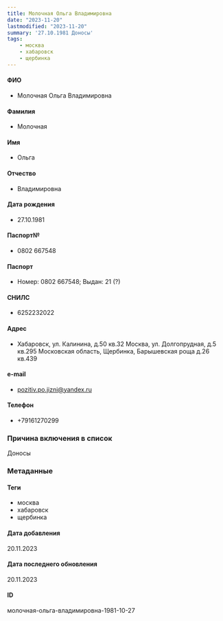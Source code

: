 ```yaml
---
title: Молочная Ольга Владимировна
date: "2023-11-20"
lastmodified: "2023-11-20"
summary: '27.10.1981 Доносы'
tags: 
    - москва
    - хабаровск
    - щербинка
---
```

<!--# pp2-->
<!--## Фигурант-->
<!--### Личные данные-->
#### ФИО
- Молочная Ольга Владимировна
#### Фамилия
- Молочная
#### Имя
- Ольга
#### Отчество
- Владимировна
#### Дата рождения
- 27.10.1981
#### Паспорт№
- 0802 667548
#### Паспорт
- Номер: 0802 667548; Выдан: 21 (?)
#### СНИЛС
- 6252232022
#### Адрес
- Хабаровск, ул. Калинина, д.50 кв.32 Москва, ул. Долгопрудная, д.5 кв.295 Московская область, Щербинка, Барышевская роща д.26 кв.439
#### e-mail
- pozitiv.po.jizni@yandex.ru
#### Телефон
- +79161270299
### Причина включения в список
Доносы
### Метаданные
#### Теги
- москва
- хабаровск
- щербинка
#### Дата добавления
20.11.2023
#### Дата последнего обновления
20.11.2023
#### ID
молочная-ольга-владимировна-1981-10-27
<!--## END;-->
